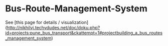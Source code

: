 # Bus-Route-Management-System

See [this page for details / visualization] (http://nikhilvj.techydudes.net/doc/doku.php?id=projects:pune_bus_transport&ckattempt=1#projectbuilding_a_bus_routes_management_system)
